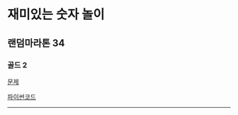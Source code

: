 # 재미있는 숫자 놀이
## 랜덤마라톤 34
### 골드 2
[문제](https://www.acmicpc.net/problem/12944)

[파이썬코드](12944.py)

---
